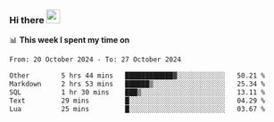 ### Hi there <a href="https://www.gautamkrishnar.com/"><img src="https://media.giphy.com/media/hvRJCLFzcasrR4ia7z/giphy.gif" width="25px"></a>

📊 **This week I spent my time on**

<!--START_SECTION:waka-->

```txt
From: 20 October 2024 - To: 27 October 2024

Other        5 hrs 44 mins   ████████████▓░░░░░░░░░░░░   50.21 %
Markdown     2 hrs 53 mins   ██████▒░░░░░░░░░░░░░░░░░░   25.34 %
SQL          1 hr 30 mins    ███▒░░░░░░░░░░░░░░░░░░░░░   13.11 %
Text         29 mins         █░░░░░░░░░░░░░░░░░░░░░░░░   04.29 %
Lua          25 mins         █░░░░░░░░░░░░░░░░░░░░░░░░   03.67 %
```

<!--END_SECTION:waka-->
